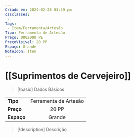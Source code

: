 ```yaml
---
Criado em: 2024-02-28 03:59 pm
cssclasses:
 - 
Tags:
 - Item/Ferramenta/Artesão
Tipo: Ferramenta de Artesão
Preço: 0002000 PE
PreçoVisivel: 20 PP
Espaço: Grande
NoteIcon: Item
---
```

# [[Suprimentos de Cervejeiro]]

> [!basic] Dados Básicos
> 
|            |     |
| ---------- |:---:|
| **Tipo**   |  Ferramenta de Artesão   |
| **Preço**  |   20 PP   |
| **Espaço** |   Grande   |
>
 
> [!description] Descrição
> 
>
